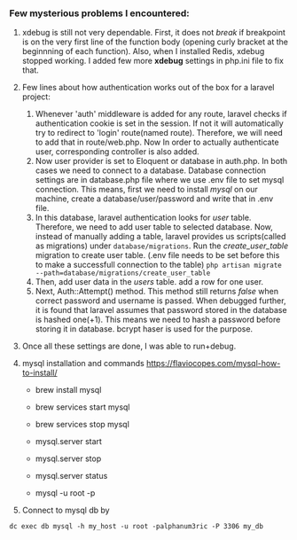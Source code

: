 ### Few mysterious problems I encountered:

1. xdebug is still not very dependable. First, it does not *break* if breakpoint is on the very first line of the function body (opening curly bracket at the beginnning of each function). Also, when I installed Redis, xdebug stopped working. I added few more **xdebug** settings in php.ini file to fix that.

2. Few lines about how authentication works out of the box for a laravel project: 
    1. Whenever 'auth' middleware is added for any route, laravel checks if authentication cookie is set in the session. If not it will automatically try to redirect to 'login' route(named route). Therefore, we will need to add that in route/web.php. Now In order to actually authenticate user, corresponding controller is also added. 
    2. Now user provider is set to Eloquent or database in auth.php. In both cases we need to connect to a database. Database connection settings are in database.php file where we use .env file to set mysql connection. This means, first we need to install *mysql* on our machine, create a database/user/password and write that in .env file.
    3. In this database, laravel authentication looks for *user* table. Therefore, we need to add user table to selected database. Now, instead of manually adding a table, laravel provides us scripts(called as migrations) under `database/migrations`. Run the *create_user_table* migration to create user table. (.env file needs to be set before this to make a successfull connection to the table)
    `php artisan migrate --path=database/migrations/create_user_table`
    4. Then, add user data in the *users* table. add a row for one user.
    5. Next, Auth::Attempt() method. This method still returns *false* when correct password and username is passed. When debugged further, it is found that laravel assumes that password stored in the database is hashed one(+1). This means we need to hash a password before storing it in database. bcrypt haser is used for the purpose.

3. Once all these settings are done, I was able to run+debug. 

4. mysql installation and commands
    https://flaviocopes.com/mysql-how-to-install/

    + brew install mysql
    + brew services start mysql
    + brew services stop mysql

    + mysql.server start
    + mysql.server stop
    + mysql.server status
    + mysql -u root -p

5. Connect to mysql db by 
```
dc exec db mysql -h my_host -u root -palphanum3ric -P 3306 my_db
```